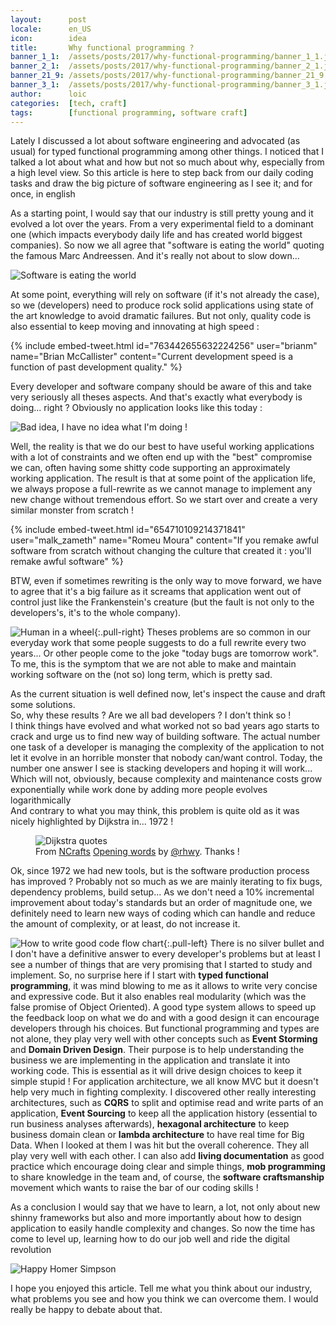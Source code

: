 ```yaml
---
layout:      post
locale:      en_US
icon:        idea
title:       Why functional programming ?
banner_1_1:  /assets/posts/2017/why-functional-programming/banner_1_1.jpg
banner_2_1:  /assets/posts/2017/why-functional-programming/banner_2_1.jpg
banner_21_9: /assets/posts/2017/why-functional-programming/banner_21_9.jpg
banner_3_1:  /assets/posts/2017/why-functional-programming/banner_3_1.jpg
author:      loic
categories:  [tech, craft]
tags:        [functional programming, software craft]
---
```


Lately I discussed a lot about software engineering and advocated (as usual) for typed functional programming among other things. 
I noticed that I talked a lot about what and how but not so much about why, especially from a high level view. 
So this article is here to step back from our daily coding tasks and draw the big picture of software engineering as I see it; and for once, in english <i class="emoji wink"></i>

As a starting point, I would say that our industry is still pretty young and it evolved a lot over the years. 
From a very experimental field to a dominant one (which impacts everybody daily life and has created world biggest companies). 
So now we all agree that "software is eating the world" quoting the famous Marc Andreessen. And it's really not about to slow down...

![Software is eating the world](/assets/posts/2017/why-functional-programming/software-is-eating-the-world.jpg)

At some point, everything will rely on software (if it's not already the case), so we (developers) need to produce rock solid applications 
using state of the art knowledge to avoid dramatic failures. But not only, quality code is also essential to keep moving and innovating at high speed :

{% include embed-tweet.html id="763442655632224256" user="brianm" name="Brian McCallister" content="Current development speed is a function of past development quality." %}

Every developer and software company should be aware of this and take very seriously all theses aspects. And that's exactly what everybody is doing... right ?
Obviously no application looks like this today :

![Bad idea, I have no idea what I'm doing !](/assets/posts/2017/why-functional-programming/bad-idea.jpg)

Well, the reality is that we do our best to have useful working applications with a lot of constraints and we often end up with the "best" compromise we can,
often having some shitty code supporting an approximately working application. 
The result is that at some point of the application life, we always propose a full-rewrite as we cannot manage to implement any new change without tremendous effort. 
So we start over and create a very similar monster from scratch !

{% include embed-tweet.html id="654710109214371841" user="malk_zameth" name="Romeu Moura"
    content="If you remake awful software from scratch without changing the culture that created it : you'll remake awful software" %}

BTW, even if sometimes rewriting is the only way to move forward, we have to agree that it's a big failure as it screams that application went out of control
just like the Frankenstein's creature (but the fault is not only to the developers's, it's to the whole company).

![Human in a wheel](/assets/posts/2017/why-functional-programming/human-wheel.gif){:.pull-right}
Theses problems are so common in our everyday work that some people suggests to do a full rewrite every two years...
Or other people come to the joke "today bugs are tomorrow work".
To me, this is the symptom that we are not able to make and maintain working software on the (not so) long term, which is pretty sad.

As the current situation is well defined now, let's inspect the cause and draft some solutions.<br>
So, why these results ? Are we all bad developers ? I don't think so !<br>
I think things have evolved and what worked not so bad years ago starts to crack and urge us to find new way of building software. 
The actual number one task of a developer is managing the complexity of the application to not let it evolve in an horrible monster that nobody can/want control. 
Today, the number one answer I see is stacking developers and hoping it will work... 
Which will not, obviously, because complexity and maintenance costs grow exponentially while work done by adding more people evolves logarithmically <i class="emoji sad"></i><br>
And contrary to what you may think, this problem is quite old as it was nicely highlighted by Dijkstra in... 1972 !<br>

<figure>
  <img src="/assets/posts/2017/why-functional-programming/dijkstra-quotes.jpg" alt="Dijkstra quotes">
  <figcaption>From <a href="http://ncrafts.io">NCrafts</a> <a href="https://www.slideshare.net/rhwy/newcrafts-2017-conference-opening">Opening words</a> by <a href="https://twitter.com/rhwy">@rhwy</a>. Thanks !</figcaption>
</figure>

Ok, since 1972 we had new tools, but is the software production process has improved ? 
Probably not so much as we are mainly iterating to fix bugs, dependency problems, build setup... 
As we don't need a 10% incremental improvement about today's standards but an order of magnitude one, 
we definitely need to learn new ways of coding which can handle and reduce the amount of complexity, or at least, do not increase it.

![How to write good code flow chart](/assets/posts/2017/why-functional-programming/good-code.png){:.pull-left}
There is no silver bullet and I don't have a definitive answer to every developer's problems 
but at least I see a number of things that are very promising that I started to study and implement. 
So, no surprise here if I start with **typed functional programming**, it was mind blowing to me as it allows to write very concise and expressive code. 
But it also enables real modularity (which was the false promise of Object Oriented). 
A good type system allows to speed up the feedback loop on what we do and with a good design it can encourage developers through his choices. 
But functional programming and types are not alone, they play very well with other concepts such as **Event Storming** and **Domain Driven Design**. 
Their purpose is to help understanding the business we are implementing in the application and translate it into working code. 
This is essential as it will drive design choices to keep it simple stupid ! 
For application architecture, we all know MVC but it doesn't help very much in fighting complexity. 
I discovered other really interesting architectures, such as 
**CQRS** to split and optimise read and write parts of an application, 
**Event Sourcing** to keep all the application history (essential to run business analyses afterwards), 
**hexagonal architecture** to keep business domain clean or 
**lambda architecture** to have real time for Big Data. 
When I looked at them I was hit but the overall coherence. They all play very well with each other. 
I can also add **living documentation** as good practice which encourage doing clear and simple things, 
**mob programming** to share knowledge in the team and, of course, the **software craftsmanship** movement which wants to raise the bar of our coding skills !

As a conclusion I would say that we have to learn, a lot, 
not only about new shinny frameworks but also and more importantly about how to design application to easily handle complexity and changes. 
So now the time has come to level up, learning how to do our job well and ride the digital revolution <i class="emoji wink"></i>

![Happy Homer Simpson](/assets/posts/2017/why-functional-programming/happy.jpg)

I hope you enjoyed this article. Tell me what you think about our industry, what problems you see and how you think we can overcome them. 
I would really be happy to debate about that.
